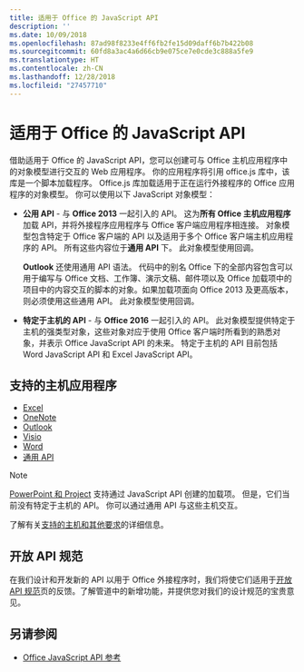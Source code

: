 ```yaml
---
title: 适用于 Office 的 JavaScript API
description: ''
ms.date: 10/09/2018
ms.openlocfilehash: 87ad98f8233e4ff6fb2fe15d09daff6b7b422b08
ms.sourcegitcommit: 60fd8a3ac4a6d66cb9e075ce7e0cde3c888a5fe9
ms.translationtype: HT
ms.contentlocale: zh-CN
ms.lasthandoff: 12/28/2018
ms.locfileid: "27457710"
---
```

# <a name="javascript-api-for-office"></a>适用于 Office 的 JavaScript API

借助适用于 Office 的 JavaScript API，您可以创建可与 Office 主机应用程序中的对象模型进行交互的 Web 应用程序。 你的应用程序将引用 office.js 库中，该库是一个脚本加载程序。 Office.js 库加载适用于正在运行外接程序的 Office 应用程序的对象模型。 你可以使用以下 JavaScript 对象模型：

- **公用 API** - 与 **Office 2013** 一起引入的 API。 这为**所有 Office 主机应用程序**加载 API，并将外接程序应用程序与 Office 客户端应用程序相连接。 对象模型包含特定于 Office 客户端的 API 以及适用于多个 Office 客户端主机应用程序的 API。 所有这些内容位于**通用 API** 下。 此对象模型使用回调。 

  **Outlook** 还使用通用 API 语法。 代码中的别名 Office 下的全部内容包含可以用于编写与 Office 文档、工作簿、演示文稿、邮件项以及 Office 加载项中的项目中的内容交互的脚本的对象。如果加载项面向 Office 2013 及更高版本，则必须使用这些通用 API。 此对象模型使用回调。

- **特定于主机的 API** - 与 **Office 2016** 一起引入的 API。 此对象模型提供特定于主机的强类型对象，这些对象对应于使用 Office 客户端时所看到的熟悉对象，并表示 Office JavaScript API 的未来。 特定于主机的 API 目前包括 Word JavaScript API 和 Excel JavaScript API。

## <a name="supported-host-applications"></a>支持的主机应用程序

- [Excel](overview/excel-add-ins-reference-overview.md)
- [OneNote](overview/onenote-add-ins-javascript-reference.md)
- [Outlook](requirement-sets/outlook-api-requirement-sets.md)
- [Visio](overview/visio-javascript-reference-overview.md)
- [Word](overview/word-add-ins-reference-overview.md)
- [通用 API](requirement-sets/office-add-in-requirement-sets.md)

> [!NOTE] 
> [PowerPoint 和 Project](requirement-sets/powerpoint-and-project-note.md) 支持通过 JavaScript API 创建的加载项。 但是，它们当前没有特定于主机的 API。 你可以通过通用 API 与这些主机交互。

了解有关[支持的主机和其他要求](../concepts/requirements-for-running-office-add-ins.md)的详细信息。

## <a name="open-api-specifications"></a>开放 API 规范

在我们设计和开发新的 API 以用于 Office 外接程序时，我们将使它们适用于[开放 API 规范](openspec.md)页的反馈。了解管道中的新增功能，并提供您对我们的设计规范的宝贵意见。

## <a name="see-also"></a>另请参阅

- [Office JavaScript API 参考](https://docs.microsoft.com/javascript/api/overview/office)